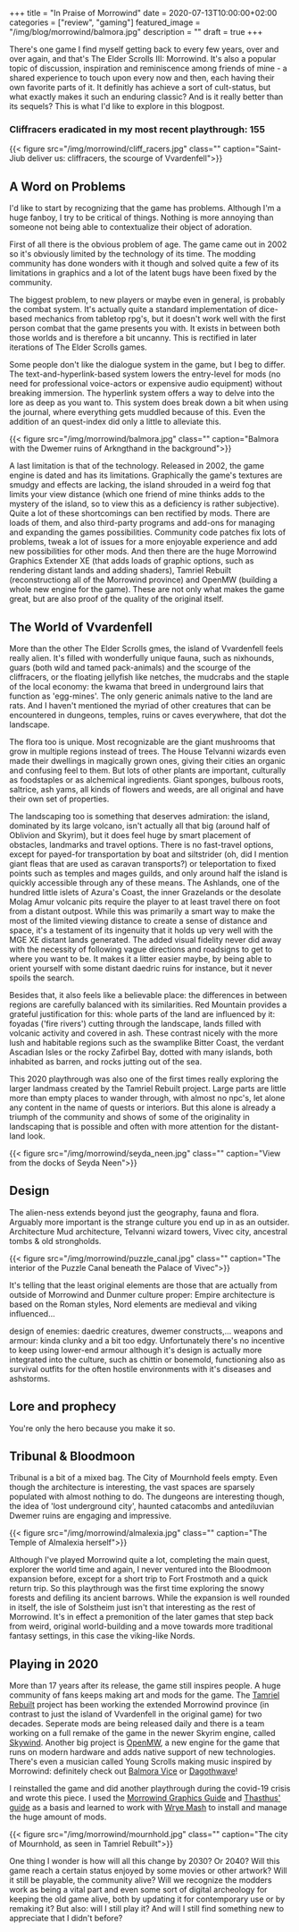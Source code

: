 +++
title =  "In Praise of Morrowind"
date = 2020-07-13T10:00:00+02:00
categories = ["review", "gaming"]
featured_image = "/img/blog/morrowind/balmora.jpg"
description = ""
draft = true
+++

There's one game I find myself getting back to every few years, over and over again, and that's The Elder Scrolls III: Morrowind. It's also a popular topic of discussion, inspiration and reminiscence among friends of mine - a shared experience to touch upon every now and then, each having their own favorite parts of it. It definitly has achieve a sort of cult-status, but what exactly makes it such an enduring classic? And is it really better than its sequels? This is what I'd like to explore in this blogpost.

### Cliffracers eradicated in my most recent playthrough: 155

{{< figure src="/img/morrowind/cliff_racers.jpg" class="" caption="Saint-Jiub deliver us: cliffracers, the scourge of Vvardenfell">}}

<!--more-->

## A Word on Problems
I'd like to start by recognizing that the game has problems. Although I'm a huge fanboy, I try to be critical of things. Nothing is more annoying than someone not being able to contextualize their object of adoration.

First of all there is the obvious problem of age. The game came out in 2002 so it's obviously limited by the technology of its time. The modding community has done wonders with it though and solved quite a few of its limitations in graphics and a lot of the latent bugs have been fixed by the community. 

The biggest problem, to new players or maybe even in general, is probably the combat system. It's actually quite a standard implementation of dice-based mechanics from tabletop rpg's, but it doesn't work well with the first person combat that the game presents you with. It exists in between both those worlds and is therefore a bit uncanny. This is rectified in later iterations of The Elder Scrolls games.

Some people don't like the dialogue system in the game, but I beg to differ. The text-and-hyperlink-based system lowers the entry-level for mods (no need for professional voice-actors or expensive audio equipment) without breaking immersion. The hyperlink system offers a way to delve into the lore as deep as you want to. This system does break down a bit when using the journal, where everything gets muddled because of this. Even the addition of an quest-index did only a little to alleviate this.

{{< figure src="/img/morrowind/balmora.jpg" class="" caption="Balmora with the Dwemer ruins of Arkngthand in the background">}}

A last limitation is that of the technology. Released in 2002, the game engine is dated and has its limitations. Graphically the game's textures are smudgy and effects are lacking, the island shrouded in a weird fog that limits your view distance (which one friend of mine thinks adds to the mystery of the island, so to view this as a deficiency is rather subjective). Quite a lot of these shortcomings can ben rectified by mods. There are loads of them, and also third-party programs and add-ons for managing and expanding the games possibilities. Community code patches fix lots of problems, tweak a lot of issues for a more enjoyable experience and add new possibilities for other mods. And then there are the huge Morrowind Graphics Extender XE (that adds loads of graphic options, such as rendering distant lands and adding shaders), Tamriel Rebuilt (reconstructiong all of the Morrowind province) and OpenMW (building a whole new engine for the game). These are not only what makes the game great, but are also proof of the quality of the original itself. 

## The World of Vvardenfell
More than the other The Elder Scrolls gmes, the island of Vvardenfell feels really alien. It's filled with wonderfully unique fauna, such as nixhounds, guars (both wild and tamed pack-animals) and the scourge of the cliffracers, or the floating jellyfish like netches, the mudcrabs and the staple of the local economy: the kwama that breed in underground lairs that function as 'egg-mines'. The only generic animals native to the land are rats. And I haven't mentioned the myriad of other creatures that can be encountered in dungeons, temples, ruins or caves everywhere, that dot the landscape.

The flora too is unique. Most recognizable are the giant mushrooms that grow in multiple regions instead of trees. The House Telvanni wizards even made their dwellings in magically grown ones, giving their cities an organic and confusing feel to them. But lots of other plants are important, culturally as foodstaples or as alchemical ingredients. Giant sponges, bulbous roots, saltrice, ash yams, all kinds of flowers and weeds, are all original and have their own set of properties.

The landscaping too is something that deserves admiration: the island, dominated by its large volcano, isn't actually all that big (around half of Oblivion and Skyrim), but it does feel huge by smart placement of obstacles, landmarks and travel options. There is no fast-travel options, except for payed-for transportation by boat and siltstrider (oh, did I mention giant fleas that are used as caravan transports?) or teleportation to fixed points such as temples and mages guilds, and only around half the island is quickly accessible through any of these means. The Ashlands, one of the hundred little islets of Azura's Coast, the inner Grazelands or the desolate Molag Amur volcanic pits require the player to at least travel there on foot from a distant outpost. While this was primarily a smart way to make the most of the limited viewing distance to create a sense of distance and space, it's a testament of its ingenuity that it holds up very well with the MGE XE distant lands generated. The added visual fidelity never did away with the necessity of following vague directions and roadsigns to get to where you want to be. It makes it a litter easier maybe, by being able to orient yourself with some distant daedric ruins for instance, but it never spoils the search.

Besides that, it also feels like a believable place: the differences in between regions are carefully balanced with its similarities. Red Mountain provides a grateful justification for this: whole parts of the land are influenced by it: foyadas ('fire rivers') cutting through the landscape, lands filled with volcanic activity and covered in ash. These contrast nicely with the more lush and habitable regions such as the swamplike Bitter Coast, the verdant Ascadian Isles or the rocky Zafirbel Bay, dotted with many islands, both inhabited as barren, and rocks jutting out of the sea.

This 2020 playthrough was also one of the first times really exploring the larger landmass created by the Tamriel Rebuilt project.  Large parts are little more than empty places to wander through, with almost no npc's, let alone any content in the name of quests or interiors. But this alone is already a triumph of the community and shows of some of the originality in landscaping that is possible and often with more attention for the distant-land look.

{{< figure src="/img/morrowind/seyda_neen.jpg" class="" caption="View from the docks of Seyda Neen">}}

## Design
The alien-ness extends beyond just the geography, fauna and flora. Arguably more important is the strange culture you end up in as an outsider.
Architecture
Mud architecture, Telvanni wizard towers, Vivec city, ancestral tombs & old strongholds.

{{< figure src="/img/morrowind/puzzle_canal.jpg" class="" caption="The interior of the Puzzle Canal beneath the Palace of Vivec">}}

It's telling that the least original elements are those that are actually from outside of Morrowind and Dunmer culture proper: Empire architecture is based on the Roman styles, Nord elements are medieval and viking influenced...

design of enemies: daedric creatures, dwemer constructs,... weapons and armour: kinda clunky and a bit too edgy. Unfortunately there's no incentive to keep using lower-end armour although it's design is actually more integrated into the culture, such as chittin or bonemold, functioning also as survival outfits for the often hostile environments with it's diseases and ashstorms.

## Lore and prophecy
You're only  the hero because you make it so.

## Tribunal & Bloodmoon
Tribunal is a bit of a mixed bag. The City of Mournhold feels empty. Even though the architecture is interesting, the vast spaces are sparsely populated with almost nothing to do. The dungeons are interesting though, the idea of 'lost underground city', haunted catacombs and antediluvian Dwemer ruins are engaging and impressive.

{{< figure src="/img/morrowind/almalexia.jpg" class="" caption="The Temple of Almalexia herself">}}

Although I've played Morrowind quite a lot, completing the main quest, explorer the world time and again, I never ventured into the Bloodmoon expansion before, except for a short trip to Fort Frostmoth and a quick return trip. So this playthrough was the first time exploring the snowy forests and defiling its ancient barrows. While the expansion is well rounded in itself, the isle of Solstheim just isn't that interesting as the rest of Morrowind. It's in effect a premonition of the later games that step back from weird, original world-building and a move towards more traditional fantasy settings, in this case the viking-like Nords.

## Playing in 2020
More than 17 years after its release, the game still inspires people. A huge community of fans keeps making art and mods for the game. The [Tamriel Rebuilt](https://www.tamriel-rebuilt.org/) project has been working the extended Morrowind province (in contrast to just the island of Vvardenfell in the original game) for two decades. Seperate mods are being released daily and there is a team working on a full remake of the game in the newer Skyrim engine, called [Skywind](https://tesrskywind.com/). Another big project is [OpenMW](https://openmw.org/en/), a new engine for the game that runs on modern hardware and adds native support of new technologies. There's even a musician called Young Scrolls making music inspired by Morrowind: definitely check out [Balmora Vice](https://youtu.be/pRErZ4PTY70) or [Dagothwave](https://youtu.be/iR-K2rUP86M)!

I reinstalled the game and did another playthrough during the covid-19 crisis and wrote this piece. I used the [Morrowind Graphics Guide](https://wiki.nexusmods.com/index.php/Morrowind_graphics_guide) and [Thasthus' guide](https://github.com/Tyler799/Morrowind-2019/blob/master/Morrowind_2019.md) as a basis and learned to work with [Wrye Mash](https://danaeplays.thenet.sk/wrye-mash/) to install and manage the huge amount of mods.

{{< figure src="/img/morrowind/mournhold.jpg" class="" caption="The city of Mournhold, as seen in Tamriel Rebuilt">}}

One thing I wonder is how will all this change by 2030? Or 2040? Will this game reach a certain status enjoyed by some movies or other artwork? Will it still be playable, the community alive? Will we recognize the modders work as being a vital part and even some sort of digital archeology for keeping the old game alive, both by updating it for contemporary use or by remaking it? But also: will I still play it? And will I still find something new to appreciate that I didn't before?